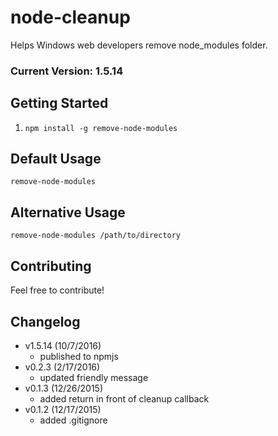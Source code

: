 # node-cleanup
Helps Windows web developers remove node_modules folder.

### Current Version: 1.5.14

## Getting Started
1. ```npm install -g remove-node-modules```

## Default Usage
```remove-node-modules```

## Alternative Usage
```remove-node-modules /path/to/directory```

## Contributing
Feel free to contribute!

## Changelog
- v1.5.14 (10/7/2016)
	- published to npmjs
- v0.2.3 (2/17/2016)
	- updated friendly message
- v0.1.3 (12/26/2015)
	- added return in front of cleanup callback
- v0.1.2 (12/17/2015)
	- added .gitignore
	